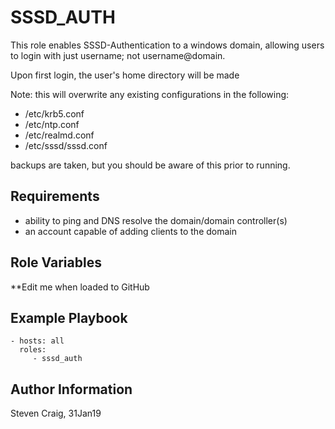 SSSD_AUTH
=========

This role enables SSSD-Authentication to a windows domain, allowing users to login with just username; not username@domain.

Upon first login, the user's home directory will be made

Note: this will overwrite any existing configurations in the following:
- /etc/krb5.conf
- /etc/ntp.conf 
- /etc/realmd.conf
- /etc/sssd/sssd.conf

backups are taken, but you should be aware of this prior to running.

Requirements
------------

- ability to ping and DNS resolve the domain/domain controller(s)
- an account capable of adding clients to the domain

Role Variables
--------------

**Edit me when loaded to GitHub

Example Playbook
----------------

    - hosts: all
      roles:
         - sssd_auth

Author Information
------------------

Steven Craig, 31Jan19
